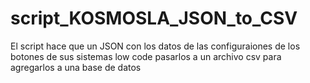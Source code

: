 # script_KOSMOSLA_JSON_to_CSV
El script hace que un JSON con los datos de las configuraiones de los botones de sus sistemas low code pasarlos a un archivo csv para agregarlos a una base de datos
